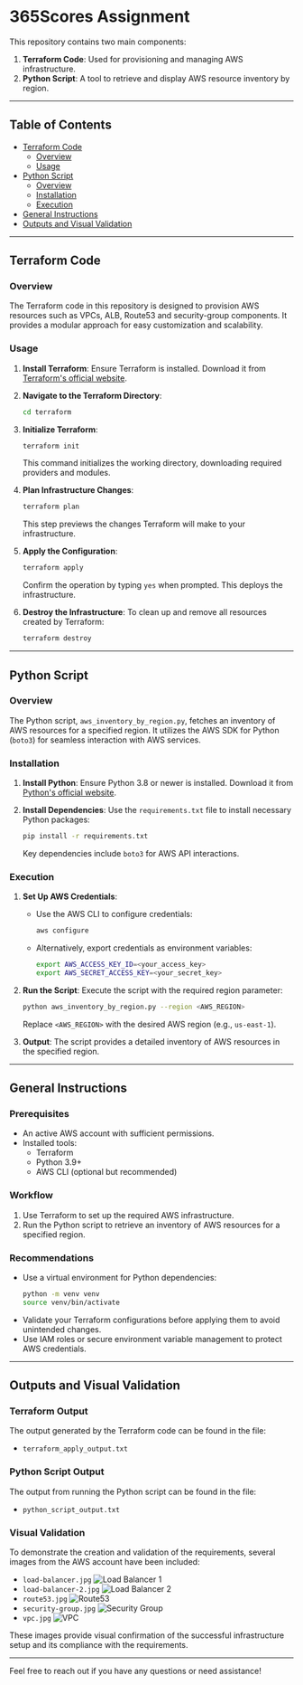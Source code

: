 
# 365Scores Assignment

This repository contains two main components:

1. **Terraform Code**: Used for provisioning and managing AWS infrastructure.
2. **Python Script**: A tool to retrieve and display AWS resource inventory by region.

---

## Table of Contents
- [Terraform Code](#terraform-code)
  - [Overview](#overview)
  - [Usage](#usage)
- [Python Script](#python-script)
  - [Overview](#overview-1)
  - [Installation](#installation)
  - [Execution](#execution)
- [General Instructions](#general-instructions)
- [Outputs and Visual Validation](#outputs-and-visual-validation)

---

## Terraform Code

### Overview
The Terraform code in this repository is designed to provision AWS resources such as VPCs, ALB, Route53 and security-group components. It provides a modular approach for easy customization and scalability.

### Usage

1. **Install Terraform**: Ensure Terraform is installed. Download it from [Terraform's official website](https://www.terraform.io/).

2. **Navigate to the Terraform Directory**:
   ```bash
   cd terraform
   ```

3. **Initialize Terraform**:
   ```bash
   terraform init
   ```
   This command initializes the working directory, downloading required providers and modules.

4. **Plan Infrastructure Changes**:
   ```bash
   terraform plan
   ```
   This step previews the changes Terraform will make to your infrastructure.

5. **Apply the Configuration**:
   ```bash
   terraform apply
   ```
   Confirm the operation by typing `yes` when prompted. This deploys the infrastructure.

6. **Destroy the Infrastructure**:
   To clean up and remove all resources created by Terraform:
   ```bash
   terraform destroy
   ```

---

## Python Script

### Overview
The Python script, `aws_inventory_by_region.py`, fetches an inventory of AWS resources for a specified region. It utilizes the AWS SDK for Python (`boto3`) for seamless interaction with AWS services.

### Installation

1. **Install Python**: Ensure Python 3.8 or newer is installed. Download it from [Python's official website](https://www.python.org/).

2. **Install Dependencies**: Use the `requirements.txt` file to install necessary Python packages:
   ```bash
   pip install -r requirements.txt
   ```
   Key dependencies include `boto3` for AWS API interactions.

### Execution

1. **Set Up AWS Credentials**:
   - Use the AWS CLI to configure credentials:
     ```bash
     aws configure
     ```
   - Alternatively, export credentials as environment variables:
     ```bash
     export AWS_ACCESS_KEY_ID=<your_access_key>
     export AWS_SECRET_ACCESS_KEY=<your_secret_key>
     ```

2. **Run the Script**:
   Execute the script with the required region parameter:
   ```bash
   python aws_inventory_by_region.py --region <AWS_REGION>
   ```
   Replace `<AWS_REGION>` with the desired AWS region (e.g., `us-east-1`).

3. **Output**:
   The script provides a detailed inventory of AWS resources in the specified region.

---

## General Instructions

### Prerequisites
- An active AWS account with sufficient permissions.
- Installed tools:
  - Terraform
  - Python 3.9+
  - AWS CLI (optional but recommended)

### Workflow
1. Use Terraform to set up the required AWS infrastructure.
2. Run the Python script to retrieve an inventory of AWS resources for a specified region.

### Recommendations
- Use a virtual environment for Python dependencies:
  ```bash
  python -m venv venv
  source venv/bin/activate 
  ```
- Validate your Terraform configurations before applying them to avoid unintended changes.
- Use IAM roles or secure environment variable management to protect AWS credentials.

---
## Outputs and Visual Validation

### Terraform Output
The output generated by the Terraform code can be found in the file:
- `terraform_apply_output.txt`

### Python Script Output
The output from running the Python script can be found in the file:
- `python_script_output.txt`

### Visual Validation
To demonstrate the creation and validation of the requirements, several images from the AWS account have been included:
- `load-balancer.jpg`
![Load Balancer 1](./load-balancer.jpg)
- `load-balancer-2.jpg`
![Load Balancer 2](./load-balancer-2.jpg)
- `route53.jpg`
![Route53](./route53.jpg)
- `security-group.jpg`
![Security Group](./security-group.jpg)
- `vpc.jpg`
![VPC](./vpc.jpg)

These images provide visual confirmation of the successful infrastructure setup and its compliance with the requirements.

---
Feel free to reach out if you have any questions or need assistance!
